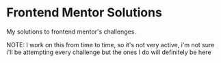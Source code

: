 # Frontend Mentor Solutions
My solutions to frontend mentor's challenges. 

NOTE: I work on this from time to time, so it's not very active, i'm not sure i'll be attempting every challenge but the ones I do will definitely be here
